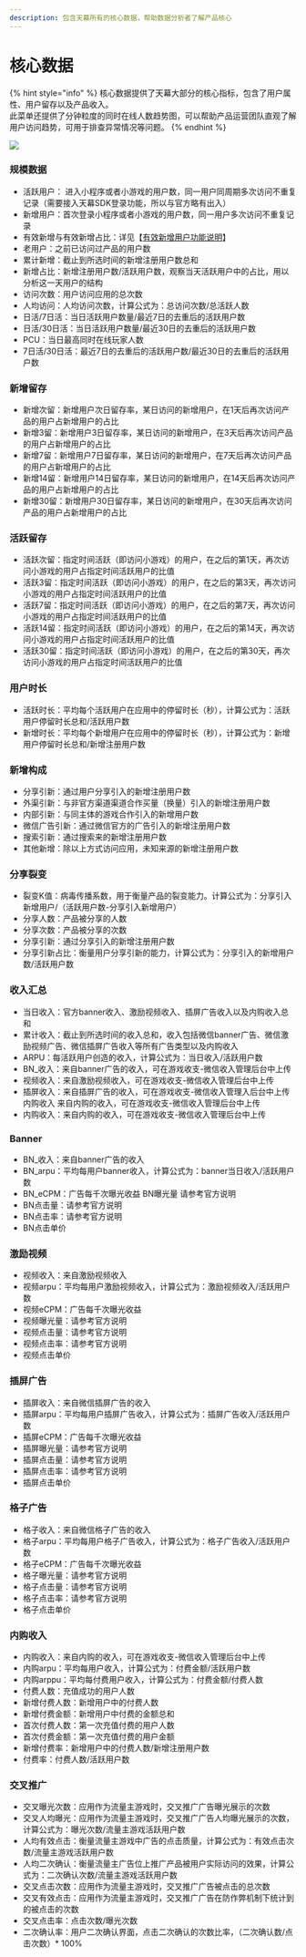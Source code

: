 ```yaml
---
description: 包含天幕所有的核心数据，帮助数据分析者了解产品核心
---
```


# 核心数据

{% hint style="info" %}
核心数据提供了天幕大部分的核心指标，包含了用户属性、用户留存以及产品收入。  
此菜单还提供了分钟粒度的同时在线人数趋势图，可以帮助产品运营团队直观了解用户访问趋势，可用于排查异常情况等问题。
{% endhint %}

![](https://cdn.61week.com/tianmu/doc/index/image/game-data/indicator-description/核心数据/image.png)

### 规模数据

* 活跃用户： 进入小程序或者小游戏的用户数，同一用户同周期多次访问不重复记录（需要接入天幕SDK登录功能，所以与官方略有出入） 
* 新增用户：首次登录小程序或者小游戏的用户数，同一用户多次访问不重复记录 
* 有效新增与有效新增占比：详见【[有效新增用户功能说明](../../general-function/valid-user.md)】
* 老用户：之前已访问过产品的用户数 
* 累计新增：截止到所选时间的新增注册用户数总和 
* 新增占比：新增注册用户数/活跃用户数，观察当天活跃用户中的占比，用以分析这一天用户的结构 
* 访问次数：用户访问应用的总次数 
* 人均访问：人均访问次数，计算公式为：总访问次数/总活跃人数 
* 日活/7日活：当日活跃用户数量/最近7日的去重后的活跃用户数 
* 日活/30日活：当日活跃用户数量/最近30日的去重后的活跃用户数 
* PCU：当日最高同时在线玩家人数 
* 7日活/30日活：最近7日的去重后的活跃用户数/最近30日的去重后的活跃用户数 

### 新增留存

* 新增次留：新增用户次日留存率，某日访问的新增用户，在1天后再次访问产品的用户占新增用户的占比
* 新增3留：新增用户3日留存率，某日访问的新增用户，在3天后再次访问产品的用户占新增用户的占比
* 新增7留：新增用户7日留存率，某日访问的新增用户，在7天后再次访问产品的用户占新增用户的占比
* 新增14留：新增用户14日留存率，某日访问的新增用户，在14天后再次访问产品的用户占新增用户的占比
* 新增30留：新增用户30日留存率，某日访问的新增用户，在30天后再次访问产品的用户占新增用户的占比

### 活跃留存

* 活跃次留：指定时间活跃（即访问小游戏）的用户，在之后的第1天，再次访问小游戏的用户占指定时间活跃用户的比值
* 活跃3留：指定时间活跃（即访问小游戏）的用户，在之后的第3天，再次访问小游戏的用户占指定时间活跃用户的比值
* 活跃7留：指定时间活跃（即访问小游戏）的用户，在之后的第7天，再次访问小游戏的用户占指定时间活跃用户的比值
* 活跃14留：指定时间活跃（即访问小游戏）的用户，在之后的第14天，再次访问小游戏的用户占指定时间活跃用户的比值
* 活跃30留：指定时间活跃（即访问小游戏）的用户，在之后的第30天，再次访问小游戏的用户占指定时间活跃用户的比值 

### 用户时长

* 活跃时长：平均每个活跃用户在应用中的停留时长（秒），计算公式为：活跃用户停留时长总和/活跃用户数
* 新增时长：平均每个新增用户在应用中的停留时长（秒），计算公式为：新增用户停留时长总和/新增注册用户数 

### 新增构成

* 分享引新：通过用户分享引入的新增注册用户数 
* 外渠引新：与非官方渠道渠道合作买量（换量）引入的新增注册用户数
* 内部引新：与同主体的游戏合作引入的新增用户数
* 微信广告引新：通过微信官方的广告引入的新增注册用户数
* 搜索引新：通过搜索来的新增注册用户数 
* 其他新增：除以上方式访问应用，未知来源的新增注册用户数 

### 分享裂变

* 裂变K值：病毒传播系数，用于衡量产品的裂变能力。计算公式为：分享引入新增用户/（活跃用户数-分享引入新增用户） 
* 分享人数：产品被分享的人数 
* 分享次数：产品被分享的次数
* 分享引新：通过分享引入的新增注册用户数
* 分享引新占比：衡量用户分享引新的能力，计算公式为：分享引入的新增用户数/活跃用户数

###  收入汇总

* 当日收入：官方banner收入、激励视频收入、插屏广告收入以及内购收入总和
* 累计收入：截止到所选时间的收入总和，收入包括微信banner广告、微信激励视频广告、微信插屏广告收入等所有广告类型以及内购收入
* ARPU：每活跃用户创造的收入，计算公式为：当日收入/活跃用户数
* BN\_收入：来自banner广告的收入，可在游戏收支-微信收入管理后台中上传
* 视频收入：来自激励视频收入，可在游戏收支-微信收入管理后台中上传
* 插屏收入：来自插屏广告的收入，可在游戏收支-微信收入管理入后台中上传 内购收入 来自内购的收入，可在游戏收支-微信收入管理后台中上传
* 内购收入：来自内购的收入，可在游戏收支-微信收入管理后台中上传

### Banner

* BN\_收入：来自banner广告的收入
* BN\_arpu：平均每用户banner收入，计算公式为：banner当日收入/活跃用户数
* BN\_eCPM：广告每千次曝光收益 BN曝光量 请参考官方说明
* BN点击量：请参考官方说明
* BN点击率：请参考官方说明
* BN点击单价

### 激励视频

* 视频收入：来自激励视频收入
* 视频arpu：平均每用户激励视频收入，计算公式为：激励视频收入/活跃用户数
* 视频eCPM：广告每千次曝光收益
* 视频曝光量：请参考官方说明
* 视频点击量：请参考官方说明
* 视频点击率：请参考官方说明
* 视频点击单价

### 插屏广告

* 插屏收入：来自微信插屏广告的收入
* 插屏arpu：平均每用户插屏广告收入，计算公式为：插屏广告收入/活跃用户数
* 插屏eCPM：广告每千次曝光收益
* 插屏曝光量：请参考官方说明
* 插屏点击量：请参考官方说明
* 插屏点击率：请参考官方说明
* 插屏点击单价

### 格子广告

* 格子收入：来自微信格子广告的收入
* 格子arpu：平均每用户格子广告收入，计算公式为：格子广告收入/活跃用户数
* 格子eCPM：广告每千次曝光收益
* 格子曝光量：请参考官方说明
* 格子点击量：请参考官方说明
* 格子点击率：请参考官方说明
* 格子点击单价

### 内购收入

* 内购收入：来自内购的收入，可在游戏收支-微信收入管理后台中上传
* 内购arpu：平均每用户收入，计算公式为：付费金额/活跃用户数
* 内购arppu：平均每付费用户收入，计算公式为：付费金额/付费人数
* 付费人数：充值成功的用户人数
* 新增付费人数：新增用户中的付费人数
* 新增付费金额：新增用户中付费的金额总和
* 首次付费人数：第一次充值付费的用户人数
* 首次付费金额：第一次充值付费的用户金额
* 新增付费率：新增用户中的付费人数/新增注册用户数
* 付费率：付费人数/活跃用户数 

### 交叉推广

* 交叉曝光次数：应用作为流量主游戏时，交叉推广广告曝光展示的次数
* 交叉人均曝光：应用作为流量主游戏时，交叉推广广告人均曝光展示的次数，计算公式为：曝光次数/流量主游戏活跃用户数
* 人均有效点击：衡量流量主游戏中广告的点击质量，计算公式为：有效点击次数/流量主游戏活跃用户数
* 人均二次确认：衡量流量主广告位上推广产品被用户实际访问的效果，计算公式为：二次确认次数/流量主游戏活跃用户数
* 交叉点击次数：应用作为流量主游戏时，交叉推广广告被点击的总次数
* 交叉有效点击：应用作为流量主游戏时，交叉推广广告在防作弊机制下统计到的被点击的次数
* 交叉点击率：点击次数/曝光次数
* 二次确认率：用户二次确认界面，点击二次确认的次数比率，（二次确认数/点击次数）\* 100%

